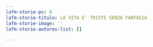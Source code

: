 ```yaml
---
lafm-storie-pv: 8
lafm-storie-titulo: LA VITA E' TRISTE SENZA FANTASIA
lafm-storie-image: ''
lafm-storie-autores-list: []

---
```

